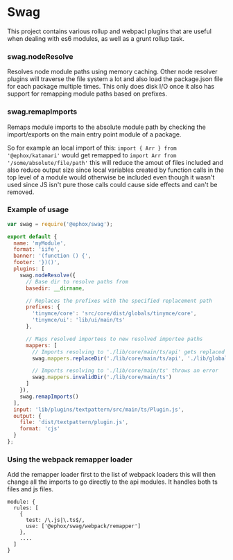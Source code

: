 # Swag

This project contains various rollup and webpacl plugins that are useful when dealing with es6 modules, as well as a grunt rollup task.

### swag.nodeResolve

Resolves node module paths using memory caching. Other node resolver plugins will traverse the file system a lot and also load the package.json
file for each package multiple times. This only does disk I/O once it also has support for remapping module paths based on prefixes.

### swag.remapImports

Remaps module imports to the absolute module path by checking the import/exports on the main entry point module of a package.

So for example an local import of this: `import { Arr } from '@ephox/katamari'` would get remapped to `import Arr from '/some/absolute/file/path'`
this will reduce the amout of files included and also reduce output size since local variables created by function calls in the top level of a module
would otherwise be included even though it wasn't used since JS isn't pure those calls could cause side effects and can't be removed.

### Example of usage

```js
var swag = require('@ephox/swag');

export default {
  name: 'myModule',
  format: 'iife',
  banner: '(function () {',
  footer: '})()',
  plugins: [
    swag.nodeResolve({
      // Base dir to resolve paths from
      basedir: __dirname,

      // Replaces the prefixes with the specified replacement path
      prefixes: {
        'tinymce/core': 'src/core/dist/globals/tinymce/core',
        'tinymce/ui': 'lib/ui/main/ts'
      },

      // Maps resolved importees to new resolved importee paths
      mappers: [
        // Imports resolving to './lib/core/main/ts/api' gets replaced with './lib/globals/tinymce/core/api'
        swag.mappers.replaceDir('./lib/core/main/ts/api', './lib/globals/tinymce/core/api'),

        // Imports resolving to './lib/core/main/ts' throws an error
        swag.mappers.invalidDir('./lib/core/main/ts')
      ]
    }),
    swag.remapImports()
  ],
  input: 'lib/plugins/textpattern/src/main/ts/Plugin.js',
  output: {
    file: 'dist/textpattern/plugin.js',
    format: 'cjs'
  }
};
```

### Using the webpack remapper loader

Add the remapper loader first to the list of webpack loaders this will then change all the imports to go directly to the api modules. It handles both ts files and js files.

```
module: {
  rules: [
    {
      test: /\.js|\.ts$/,
      use: ['@ephox/swag/webpack/remapper']
    },
    ....
  ]
}
```